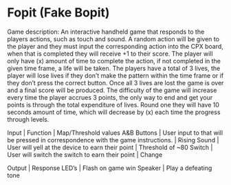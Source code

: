# Fopit (Fake Bopit)
Game description:
	An interactive handheld game that responds to the players actions, such as touch and sound. A random action will be given to the player and they must input the corresponding action into the CPX board, when that is completed they will receive +1 to their score. The player will only have (x) amount of time to complete the action, if not completed in the given time frame, a life will be taken. The players have a total of 3 lives, the player will lose lives if they don’t make the pattern within the time frame or if they don’t press the correct button. Once all 3 lives are lost the game is over and a final score will be produced. The difficulty of the game will increase every time the player accrues 3 points, the only way to end and get your points is through the total expenditure of lives. Round one they will have 10 seconds amount of time, which will decrease by (x) each time the progress through levels.


Input	    |     Function	                                                                    | Map/Threshold values
A&B Buttons |	User input to that will be pressed in correspondence with the game instructions.  |	Rising
Sound 	    | User will yell at the device to earn their point	                                | Threshold of ~80
Switch	    | User will switch the switch to earn their point                                   |	Change 
		

	
Output |	Response
LED’s  |	Flash on game win
Speaker |	Play a defeating tone
